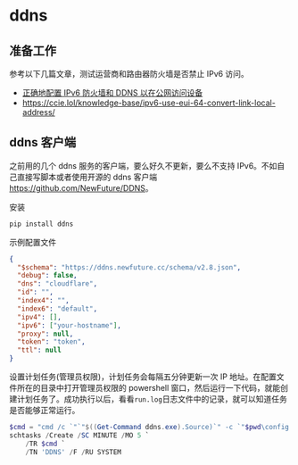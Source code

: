 # ddns

## 准备工作

参考以下几篇文章，测试运营商和路由器防火墙是否禁止 IPv6 访问。

- [正确地配置 IPv6 防火墙和 DDNS 以在公网访问设备](https://rongrongbq.moe/2021/08/firewall-and-DDNS-settings-for-IPv6/)
- <https://ccie.lol/knowledge-base/ipv6-use-eui-64-convert-link-local-address/>

## ddns 客户端

之前用的几个 ddns 服务的客户端，要么好久不更新，要么不支持 IPv6。不如自己直接写脚本或者使用开源的 ddns 客户端<https://github.com/NewFuture/DDNS>。

安装

```sh
pip install ddns
```

示例配置文件

```json
{
  "$schema": "https://ddns.newfuture.cc/schema/v2.8.json",
  "debug": false,
  "dns": "cloudflare",
  "id": "",
  "index4": "",
  "index6": "default",
  "ipv4": [],
  "ipv6": ["your-hostname"],
  "proxy": null,
  "token": "token",
  "ttl": null
}
```

设置计划任务(管理员权限)，计划任务会每隔五分钟更新一次 IP 地址。在配置文件所在的目录中打开管理员权限的 powershell 窗口，然后运行一下代码，就能创建计划任务了。成功执行以后，看看`run.log`日志文件中的记录，就可以知道任务是否能够正常运行。

```powershell
$cmd = "cmd /c `"`"$((Get-Command ddns.exe).Source)`" -c `"$pwd\config.json`" >> `"$pwd\run.log`"`""
schtasks /Create /SC MINUTE /MO 5 `
    /TR $cmd `
    /TN 'DDNS' /F /RU SYSTEM
```
